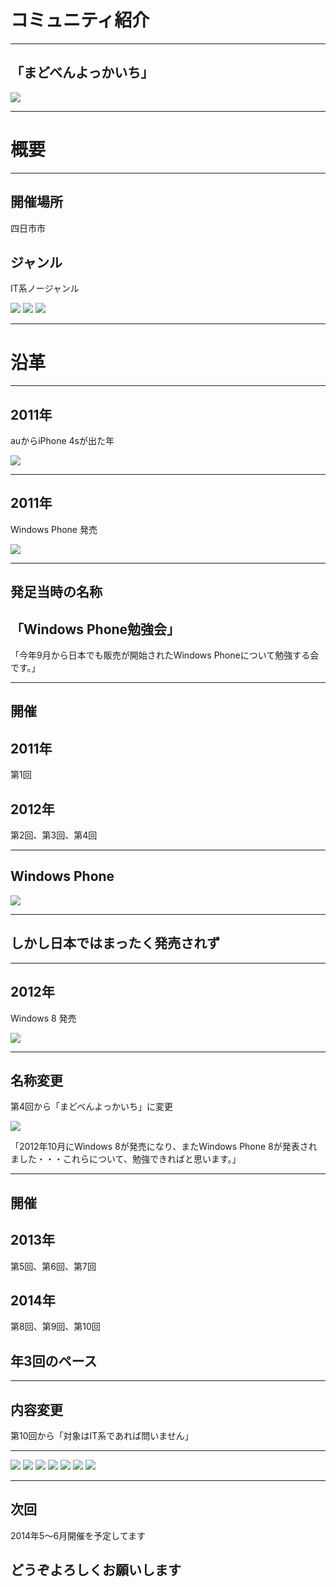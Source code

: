 # コミュニティ紹介

---
## 「まどべんよっかいち」

![](image/madoben11-resized.jpg)

---
# 概要

---
## 開催場所

四日市市

## ジャンル

IT系ノージャンル

![](image/windows-mac-linux.jpeg)
![](image/mbed.jpg)
![](image/raspi.jpeg)

---
# 沿革

---
## 2011年

auからiPhone 4sが出た年

![](image/auxiphone.jpg)

---
## 2011年

Windows Phone 発売

![](image/is12t.jpg)

---
## 発足当時の名称

## 「Windows Phone勉強会」

「今年9月から日本でも販売が開始されたWindows Phoneについて勉強する会です。」

---
## 開催

## 2011年

第1回

## 2012年

第2回、第3回、第4回

---
## Windows Phone

![](image/windows-phones.jpg)

---
## しかし日本ではまったく発売されず

---
## 2012年

Windows 8 発売

![](image/windows8.png)

---
## 名称変更

第4回から「まどべんよっかいち」に変更

![](image/150314-madoben.png)

「2012年10月にWindows 8が発売になり、またWindows Phone 8が発表されました・・・これらについて、勉強できればと思います。」

---
## 開催

## 2013年

第5回、第6回、第7回

## 2014年

第8回、第9回、第10回

## 年3回のペース

---
## 内容変更

第10回から「対象はIT系であれば問いません」

---
![](image/stackoverflow-logo.png)
![](image/GitHub.jpg)
![](image/git-logo.png)
![](image/html5logo.png)
![](image/mbed.jpg)
![](image/raspi.jpeg)
![](image/arduino.png)

---
## 次回

2014年5〜6月開催を予定してます

## どうぞよろしくお願いします